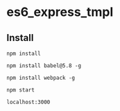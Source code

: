 # es6_express_tmpl

## Install

`npm install`

`npm install babel@5.8 -g`

`npm install webpack -g`

`npm start`

`localhost:3000`
